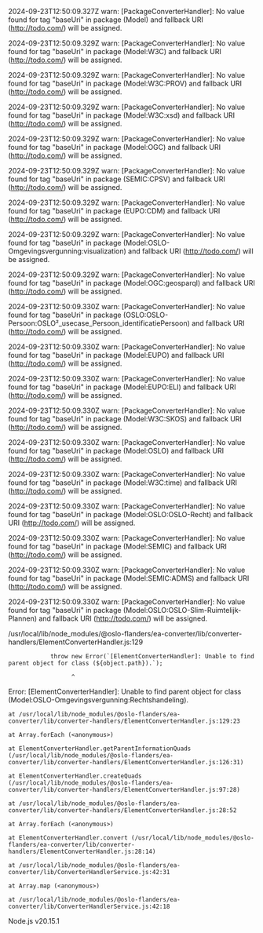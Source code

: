 2024-09-23T12:50:09.327Z warn: [PackageConverterHandler]: No value found for tag "baseUri" in package (Model) and fallback URI (http://todo.com/) will be assigned.

2024-09-23T12:50:09.329Z warn: [PackageConverterHandler]: No value found for tag "baseUri" in package (Model:W3C) and fallback URI (http://todo.com/) will be assigned.

2024-09-23T12:50:09.329Z warn: [PackageConverterHandler]: No value found for tag "baseUri" in package (Model:W3C:PROV) and fallback URI (http://todo.com/) will be assigned.

2024-09-23T12:50:09.329Z warn: [PackageConverterHandler]: No value found for tag "baseUri" in package (Model:W3C:xsd) and fallback URI (http://todo.com/) will be assigned.

2024-09-23T12:50:09.329Z warn: [PackageConverterHandler]: No value found for tag "baseUri" in package (Model:OGC) and fallback URI (http://todo.com/) will be assigned.

2024-09-23T12:50:09.329Z warn: [PackageConverterHandler]: No value found for tag "baseUri" in package (SEMIC:CPSV) and fallback URI (http://todo.com/) will be assigned.

2024-09-23T12:50:09.329Z warn: [PackageConverterHandler]: No value found for tag "baseUri" in package (EUPO:CDM) and fallback URI (http://todo.com/) will be assigned.

2024-09-23T12:50:09.329Z warn: [PackageConverterHandler]: No value found for tag "baseUri" in package (Model:OSLO-Omgevingsvergunning:visualization) and fallback URI (http://todo.com/) will be assigned.

2024-09-23T12:50:09.329Z warn: [PackageConverterHandler]: No value found for tag "baseUri" in package (Model:OGC:geosparql) and fallback URI (http://todo.com/) will be assigned.

2024-09-23T12:50:09.330Z warn: [PackageConverterHandler]: No value found for tag "baseUri" in package (OSLO:OSLO-Persoon:OSLO²_usecase_Persoon_identificatiePersoon) and fallback URI (http://todo.com/) will be assigned.

2024-09-23T12:50:09.330Z warn: [PackageConverterHandler]: No value found for tag "baseUri" in package (Model:EUPO) and fallback URI (http://todo.com/) will be assigned.

2024-09-23T12:50:09.330Z warn: [PackageConverterHandler]: No value found for tag "baseUri" in package (Model:EUPO:ELI) and fallback URI (http://todo.com/) will be assigned.

2024-09-23T12:50:09.330Z warn: [PackageConverterHandler]: No value found for tag "baseUri" in package (Model:W3C:SKOS) and fallback URI (http://todo.com/) will be assigned.

2024-09-23T12:50:09.330Z warn: [PackageConverterHandler]: No value found for tag "baseUri" in package (Model:OSLO) and fallback URI (http://todo.com/) will be assigned.

2024-09-23T12:50:09.330Z warn: [PackageConverterHandler]: No value found for tag "baseUri" in package (Model:W3C:time) and fallback URI (http://todo.com/) will be assigned.

2024-09-23T12:50:09.330Z warn: [PackageConverterHandler]: No value found for tag "baseUri" in package (Model:OSLO:OSLO-Recht) and fallback URI (http://todo.com/) will be assigned.

2024-09-23T12:50:09.330Z warn: [PackageConverterHandler]: No value found for tag "baseUri" in package (Model:SEMIC) and fallback URI (http://todo.com/) will be assigned.

2024-09-23T12:50:09.330Z warn: [PackageConverterHandler]: No value found for tag "baseUri" in package (Model:SEMIC:ADMS) and fallback URI (http://todo.com/) will be assigned.

2024-09-23T12:50:09.330Z warn: [PackageConverterHandler]: No value found for tag "baseUri" in package (Model:OSLO:OSLO-Slim-Ruimtelijk-Plannen) and fallback URI (http://todo.com/) will be assigned.

/usr/local/lib/node_modules/@oslo-flanders/ea-converter/lib/converter-handlers/ElementConverterHandler.js:129

                throw new Error(`[ElementConverterHandler]: Unable to find parent object for class (${object.path}).`);

                      ^



Error: [ElementConverterHandler]: Unable to find parent object for class (Model:OSLO-Omgevingsvergunning:Rechtshandeling).

    at /usr/local/lib/node_modules/@oslo-flanders/ea-converter/lib/converter-handlers/ElementConverterHandler.js:129:23

    at Array.forEach (<anonymous>)

    at ElementConverterHandler.getParentInformationQuads (/usr/local/lib/node_modules/@oslo-flanders/ea-converter/lib/converter-handlers/ElementConverterHandler.js:126:31)

    at ElementConverterHandler.createQuads (/usr/local/lib/node_modules/@oslo-flanders/ea-converter/lib/converter-handlers/ElementConverterHandler.js:97:28)

    at /usr/local/lib/node_modules/@oslo-flanders/ea-converter/lib/converter-handlers/ElementConverterHandler.js:28:52

    at Array.forEach (<anonymous>)

    at ElementConverterHandler.convert (/usr/local/lib/node_modules/@oslo-flanders/ea-converter/lib/converter-handlers/ElementConverterHandler.js:28:14)

    at /usr/local/lib/node_modules/@oslo-flanders/ea-converter/lib/ConverterHandlerService.js:42:31

    at Array.map (<anonymous>)

    at /usr/local/lib/node_modules/@oslo-flanders/ea-converter/lib/ConverterHandlerService.js:42:18



Node.js v20.15.1

